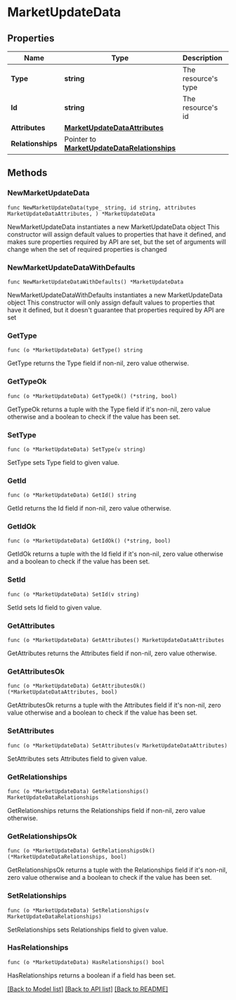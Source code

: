 # MarketUpdateData

## Properties

Name | Type | Description | Notes
------------ | ------------- | ------------- | -------------
**Type** | **string** | The resource&#39;s type | 
**Id** | **string** | The resource&#39;s id | 
**Attributes** | [**MarketUpdateDataAttributes**](MarketUpdateDataAttributes.md) |  | 
**Relationships** | Pointer to [**MarketUpdateDataRelationships**](MarketUpdateDataRelationships.md) |  | [optional] 

## Methods

### NewMarketUpdateData

`func NewMarketUpdateData(type_ string, id string, attributes MarketUpdateDataAttributes, ) *MarketUpdateData`

NewMarketUpdateData instantiates a new MarketUpdateData object
This constructor will assign default values to properties that have it defined,
and makes sure properties required by API are set, but the set of arguments
will change when the set of required properties is changed

### NewMarketUpdateDataWithDefaults

`func NewMarketUpdateDataWithDefaults() *MarketUpdateData`

NewMarketUpdateDataWithDefaults instantiates a new MarketUpdateData object
This constructor will only assign default values to properties that have it defined,
but it doesn't guarantee that properties required by API are set

### GetType

`func (o *MarketUpdateData) GetType() string`

GetType returns the Type field if non-nil, zero value otherwise.

### GetTypeOk

`func (o *MarketUpdateData) GetTypeOk() (*string, bool)`

GetTypeOk returns a tuple with the Type field if it's non-nil, zero value otherwise
and a boolean to check if the value has been set.

### SetType

`func (o *MarketUpdateData) SetType(v string)`

SetType sets Type field to given value.


### GetId

`func (o *MarketUpdateData) GetId() string`

GetId returns the Id field if non-nil, zero value otherwise.

### GetIdOk

`func (o *MarketUpdateData) GetIdOk() (*string, bool)`

GetIdOk returns a tuple with the Id field if it's non-nil, zero value otherwise
and a boolean to check if the value has been set.

### SetId

`func (o *MarketUpdateData) SetId(v string)`

SetId sets Id field to given value.


### GetAttributes

`func (o *MarketUpdateData) GetAttributes() MarketUpdateDataAttributes`

GetAttributes returns the Attributes field if non-nil, zero value otherwise.

### GetAttributesOk

`func (o *MarketUpdateData) GetAttributesOk() (*MarketUpdateDataAttributes, bool)`

GetAttributesOk returns a tuple with the Attributes field if it's non-nil, zero value otherwise
and a boolean to check if the value has been set.

### SetAttributes

`func (o *MarketUpdateData) SetAttributes(v MarketUpdateDataAttributes)`

SetAttributes sets Attributes field to given value.


### GetRelationships

`func (o *MarketUpdateData) GetRelationships() MarketUpdateDataRelationships`

GetRelationships returns the Relationships field if non-nil, zero value otherwise.

### GetRelationshipsOk

`func (o *MarketUpdateData) GetRelationshipsOk() (*MarketUpdateDataRelationships, bool)`

GetRelationshipsOk returns a tuple with the Relationships field if it's non-nil, zero value otherwise
and a boolean to check if the value has been set.

### SetRelationships

`func (o *MarketUpdateData) SetRelationships(v MarketUpdateDataRelationships)`

SetRelationships sets Relationships field to given value.

### HasRelationships

`func (o *MarketUpdateData) HasRelationships() bool`

HasRelationships returns a boolean if a field has been set.


[[Back to Model list]](../README.md#documentation-for-models) [[Back to API list]](../README.md#documentation-for-api-endpoints) [[Back to README]](../README.md)


